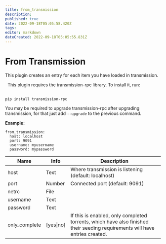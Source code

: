 ```yaml
---
title: from_transmission
description: 
published: true
date: 2022-09-18T05:05:58.420Z
tags: 
editor: markdown
dateCreated: 2022-09-18T05:05:55.831Z
---
```


# From Transmission
This plugin creates an entry for each item you have loaded in transmission.
<div class="alert alert-info" role="alert">
  <span class="glyphicon glyphicon glyphicon-download-alt"></span>
  &nbsp;
This plugin requires the transmission-rpc library. To install it, run:
<br/><br/>

```
pip install transmission-rpc
```

You may be required to upgrade transmission-rpc after upgrading transmission, for that just add `--upgrade` to the previous command.
</div>

**Example:**

```
from_transmission:
  host: localhost
  port: 9091
  username: myusername
  password: mypassword
```


| **Name** | **Info** | **Description** |
| --- | --- | --- |
| host | Text | Where transmission is listening (default: localhost) |
| port | Number | Connected port (default: 9091) |
| netrc | File |  |
| username | Text |  |
| password | Text |  |
| only_complete | [yes\|no] | If this is enabled, only completed torrents, which have also finished their seeding requirements will have entries created. |
